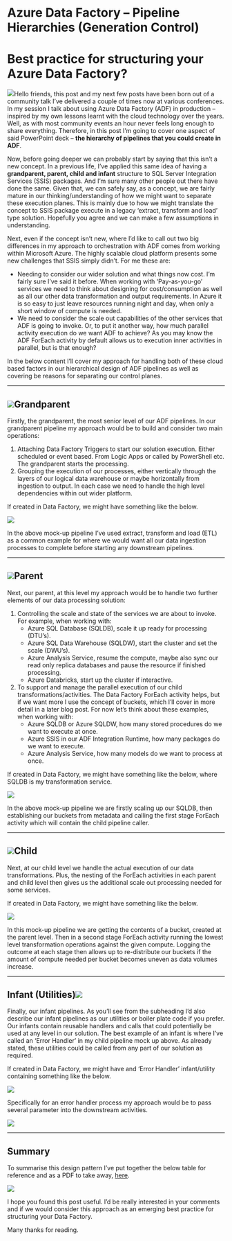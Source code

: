 # Azure Data Factory – Pipeline Hierarchies (Generation Control)

# Best practice for structuring your Azure Data Factory?

[![](https://mrpaulandrew.files.wordpress.com/2019/09/adf-gpc-pipelines.png?w=257&h=300)](https://mrpaulandrew.files.wordpress.com/2019/09/adf-gpc-pipelines.png)Hello friends, this post and my next few posts have been born out of a community talk I’ve delivered a couple of times now at various conferences. In my session I talk about using Azure Data Factory (ADF) in production – inspired by my own lessons learnt with the cloud technology over the years. Well, as with most community events an hour never feels long enough to share everything. Therefore, in this post I’m going to cover one aspect of said PowerPoint deck – **the hierarchy of pipelines that you could create in ADF**.

Now, before going deeper we can probably start by saying that this isn’t a new concept. In a previous life, I’ve applied this same idea of having a **grandparent, parent, child** **and infant** structure to SQL Server Integration Services (SSIS) packages. And I’m sure many other people out there have done the same. Given that, we can safely say, as a concept, we are fairly mature in our thinking/understanding of how we might want to separate these execution planes. This is mainly due to how we might translate the concept to SSIS package execute in a legacy ‘extract, transform and load’ type solution. Hopefully you agree and we can make a few assumptions in understanding.

Next, even if the concept isn’t new, where I’d like to call out two big differences in my approach to orchestration with ADF comes from working within Microsoft Azure. The highly scalable cloud platform presents some new challenges that SSIS simply didn’t. For me these are:

*   Needing to consider our wider solution and what things now cost. I’m fairly sure I’ve said it before. When working with ‘Pay\-as\-you\-go’ services we need to think about designing for cost/consumption as well as all our other data transformation and output requirements. In Azure it is so easy to just leave resources running night and day, when only a short window of compute is needed.
*   We need to consider the scale out capabilities of the other services that ADF is going to invoke. Or, to put it another way, how much parallel activity execution do we want ADF to achieve? As you may know the ADF ForEach activity by default allows us to execution inner activities in parallel, but is that enough?

In the below content I’ll cover my approach for handling both of these cloud based factors in our hierarchical design of ADF pipelines as well as covering be reasons for separating our control planes.

---

## [![](https://mrpaulandrew.files.wordpress.com/2019/09/adf-grand-pipeline.png?w=150&h=97)](https://mrpaulandrew.files.wordpress.com/2019/09/adf-grand-pipeline.png)Grandparent

Firstly, the grandparent, the most senior level of our ADF pipelines. In our grandparent pipeline my approach would be to build and consider two main operations:

1.  Attaching Data Factory Triggers to start our solution execution. Either scheduled or event based. From Logic Apps or called by PowerShell etc. The grandparent starts the processing.
2.  Grouping the execution of our processes, either vertically through the layers of our logical data warehouse or maybe horizontally from ingestion to output. In each case we need to handle the high level dependencies within out wider platform.

If created in Data Factory, we might have something like the below.

[![](https://mrpaulandrew.files.wordpress.com/2019/09/garent-parent-2.png?w=700&h=244)](https://mrpaulandrew.files.wordpress.com/2019/09/garent-parent-2.png)

In the above mock\-up pipeline I’ve used extract, transform and load (ETL) as a common example for where we would want all our data ingestion processes to complete before starting any downstream pipelines.

---

## [![](https://mrpaulandrew.files.wordpress.com/2019/09/adf-parent-pipeline.png?w=150&h=98)](https://mrpaulandrew.files.wordpress.com/2019/09/adf-parent-pipeline.png)Parent

Next, our parent, at this level my approach would be to handle two further elements of our data processing solution:

1.  Controlling the scale and state of the services we are about to invoke. For example, when working with:
    *   Azure SQL Database (SQLDB), scale it up ready for processing (DTU’s).
    *   Azure SQL Data Warehouse (SQLDW), start the cluster and set the scale (DWU’s).
    *   Azure Analysis Service, resume the compute, maybe also sync our read only replica databases and pause the resource if finished processing.
    *   Azure Databricks, start up the cluster if interactive.
2.  To support and manage the parallel execution of our child transformations/activities. The Data Factory ForEach activity helps, but if we want more I use the concept of buckets, which I’ll cover in more detail in a later blog post. For now let’s think about these examples, when working with:
    *   Azure SQLDB or Azure SQLDW, how many stored procedures do we want to execute at once.
    *   Azure SSIS in our ADF Integration Runtime, how many packages do we want to execute.
    *   Azure Analysis Service, how many models do we want to process at once.

If created in Data Factory, we might have something like the below, where SQLDB is my transformation service.

[![](https://mrpaulandrew.files.wordpress.com/2019/09/parent-1.png?w=700&h=421)](https://mrpaulandrew.files.wordpress.com/2019/09/parent-1.png)

In the above mock\-up pipeline we are firstly scaling up our SQLDB, then establishing our buckets from metadata and calling the first stage ForEach activity which will contain the child pipeline caller.

---

## [![](https://mrpaulandrew.files.wordpress.com/2019/09/adf-child-pipeline.png?w=150&h=98)](https://mrpaulandrew.files.wordpress.com/2019/09/adf-child-pipeline.png)Child

Next, at our child level we handle the actual execution of our data transformations. Plus, the nesting of the ForEach activities in each parent and child level then gives us the additional scale out processing needed for some services.

If created in Data Factory, we might have something like the below.

[![](https://mrpaulandrew.files.wordpress.com/2019/09/child.png?w=700&h=371)](https://mrpaulandrew.files.wordpress.com/2019/09/child.png)

In this mock\-up pipeline we are getting the contents of a bucket, created at the parent level. Then in a second stage ForEach activity running the lowest level transformation operations against the given compute. Logging the outcome at each stage then allows up to re\-distribute our buckets if the amount of compute needed per bucket becomes uneven as data volumes increase.

---

## Infant (Utilities)[![](https://mrpaulandrew.files.wordpress.com/2019/09/adf-infant-pipeline.png?w=150&h=97)](https://mrpaulandrew.files.wordpress.com/2019/09/adf-infant-pipeline.png)

Finally, our infant pipelines. As you’ll see from the subheading I’d also describe our infant pipelines as our utilities or boiler plate code if you prefer. Our infants contain reusable handlers and calls that could potentially be used at any level in our solution. The best example of an infant is where I’ve called an ‘Error Handler’ in my child pipeline mock up above. As already stated, these utilities could be called from any part of our solution as required.

If created in Data Factory, we might have and ‘Error Handler’ infant/utility containing something like the below.

[![](https://mrpaulandrew.files.wordpress.com/2019/09/infant.png?w=498&h=416)](https://mrpaulandrew.files.wordpress.com/2019/09/infant.png)

Specifically for an error handler process my approach would be to pass several parameter into the downstream activities.

[![](https://mrpaulandrew.files.wordpress.com/2019/09/infant-params.png?w=700)](https://mrpaulandrew.files.wordpress.com/2019/09/infant-params.png)

---

## Summary

To summarise this design pattern I’ve put together the below table for reference and as a PDF to take away, [here](https://github.com/mrpaulandrew/BlogSupportingContent/blob/master/Azure%20Data%20Factory%20-%20Pipeline%20Hierarchies%20(Generation%20Control)/Summary.pdf).

[![](https://mrpaulandrew.files.wordpress.com/2019/09/summary-1.png?w=700&h=486)](https://mrpaulandrew.files.wordpress.com/2019/09/summary-1.png)

I hope you found this post useful. I’d be really interested in your comments and if we would consider this approach as an emerging best practice for structuring your Data Factory.

Many thanks for reading.